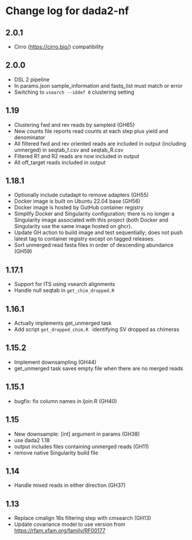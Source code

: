 # Change log for dada2-nf

## 2.0.1

- Cirro (https://cirro.bio/) compatibility

## 2.0.0

- DSL 2 pipeline
- In params.json sample_information and fastq_list must match or error
- Switching to `vsearch --iddef 0` clustering setting

## 1.19

- Clustering fwd and rev reads by sampleid (GH65)
- New counts file reports read counts at each step plus yield and denominator
- All filtered fwd and rev oriented reads are included in output (including unmerged) in seqtab_f.csv and seqtab_R.csv
- Filtered R1 and R2 reads are now included in output
- All off_target reads included in output

## 1.18.1

- Optionally include cutadapt to remove adapters (GH55)
- Docker image is built on Ubuntu 22.04 base (GH56)
- Docker image is hosted by GutHub container registry
- Simplify Docker and Singularity configuration; there is no longer a
  Singularity image associated with this project (both Docker and
  Singularity use the same image hosted on ghcr).
- Update GH action to build image and test sequentially; does not push
  latest tag to container registry except on tagged releases.
- Sort unmerged read fasta files in order of descending abundance (GH59)

## 1.17.1

- Support for ITS using vsearch alignments
- Handle null seqtab in `get_chim_dropped.R`

## 1.16.1

- Actually implements get_unmerged task
- Add script ``get_dropped_chim.R `` identifying SV dropped as chimeras

## 1.15.2

- Implement downsampling (GH44)
- get_unmerged task saves empty file when there are no merged reads

## 1.15.1

- bugfix: fix column names in ljoin.R (GH40)

## 1.15

- New downsample: [int] argument in params (GH38)
- use dada2 1.18
- output includes files containing unmerged reads (GH11)
- remove native Singularity build file

## 1.14

- Handle mixed reads in either direction (GH37)

## 1.13

- Replace cmalign 16s filtering step with cmsearch (GH13)
- Update covariance model to use version from https://rfam.xfam.org/family/RF00177

